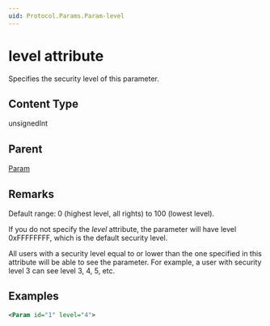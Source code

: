 ```yaml
---
uid: Protocol.Params.Param-level
---
```


# level attribute

Specifies the security level of this parameter.

## Content Type

unsignedInt

## Parent

[Param](xref:Protocol.Params.Param)

## Remarks

Default range: 0 (highest level, all rights) to 100 (lowest level).

If you do not specify the *level* attribute, the parameter will have level 0xFFFFFFFF, which is the default security level.

All users with a security level equal to or lower than the one specified in this attribute will be able to see the parameter. For example, a user with security level 3 can see level 3, 4, 5, etc.

## Examples

```xml
<Param id="1" level="4">
```
